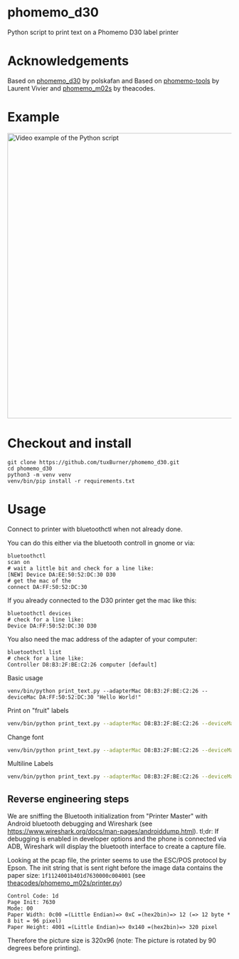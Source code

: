 # phomemo_d30
Python script to print text on a Phomemo D30 label printer

# Acknowledgements
Based on [phomemo_d30](https://github.com/polskafan/phomemo_d30) by polskafan and
Based on [phomemo-tools](https://github.com/vivier/phomemo-tools) by Laurent Vivier and
[phomemo_m02s](https://github.com/theacodes/phomemo_m02s) by theacodes.

# Example
<a href="http://www.youtube.com/watch?feature=player_embedded&v=U1ZqjYgFxjY
" target="_blank"><img src="http://img.youtube.com/vi/U1ZqjYgFxjY/maxresdefault.jpg" 
alt="Video example of the Python script" width="640" /></a>

# Checkout and install

```shell
git clone https://github.com/tuxBurner/phomemo_d30.git
cd phomemo_d30
python3 -m venv venv
venv/bin/pip install -r requirements.txt
```

# Usage
Connect to printer with bluetoothctl when not already done.

You can do this either via the bluetooth controll in gnome or via:

```shell
bluetoothctl
scan on
# wait a little bit and check for a line like:
[NEW] Device DA:EE:50:52:DC:30 D30
# get the mac of the 
connect DA:FF:50:52:DC:30 
```

If you already connected to the D30 printer get the mac like this:

```shell
bluetoothctl devices
# check for a line like:
Device DA:FF:50:52:DC:30 D30
```

You also need the mac address of the adapter of your computer:

```shell
bluetoothctl list
# check for a line like:
Controller D8:B3:2F:BE:C2:26 computer [default]
```


Basic usage
```shell
venv/bin/python print_text.py --adapterMac D8:B3:2F:BE:C2:26 --deviceMac DA:FF:50:52:DC:30 "Hello World!"
```

Print on "fruit" labels
```bash
venv/bin/python print_text.py --adapterMac D8:B3:2F:BE:C2:26 --deviceMac DA:FF:50:52:DC:30 --fruit "This is a fruit label."
```

Change font
```bash
venv/bin/python print_text.py --adapterMac D8:B3:2F:BE:C2:26 --deviceMac DA:FF:50:52:DC:30 --font Arial.ttf "Hello World!"
```

Multiline Labels
```bash
venv/bin/python print_text.py --adapterMac D8:B3:2F:BE:C2:26 --deviceMac DA:FF:50:52:DC:30 "First line\nSecond line"
```

## Reverse engineering steps
We are sniffing the Bluetooth initialization from "Printer Master" with Android bluetooth debugging and Wireshark (see https://www.wireshark.org/docs/man-pages/androiddump.html). tl;dr: If debugging is enabled in developer options and the phone is connected via ADB, Wireshark will display the bluetooth interface to create a capture file.

Looking at the pcap file, the printer seems to use the ESC/POS protocol by Epson. The init string that is sent right before the image data contains the paper size:
```1f1124001b401d7630000c004001```
(see [theacodes/phomemo_m02s/printer.py](https://github.com/theacodes/phomemo_m02s/blob/main/phomemo_m02s/printer.py))

```
Control Code: 1d
Page Init: 7630
Mode: 00
Paper Width: 0c00 =(Little Endian)=> 0xC =(hex2bin)=> 12 (=> 12 byte * 8 bit = 96 pixel)
Paper Height: 4001 =(Little Endian)=> 0x140 =(hex2bin)=> 320 pixel
```

Therefore the picture size is 320x96 (note: The picture is rotated by 90 degrees before printing).
